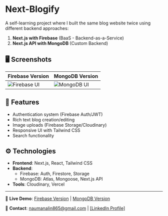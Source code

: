 # Next-Blogify
A self-learning project where I built the same blog website twice using different backend approaches:

1. **Next.js with Firebase** (BaaS - Backend-as-a-Service)
2. **Next.js API with MongoDB** (Custom Backend)

## 🖥️ Screenshots

| Firebase Version | MongoDB Version |
|------------------|------------------|
| ![Firebase UI](./screenshots/firebase-version.png) | ![MongoDB UI](./screenshots/mongodb-version.png) |

## 🚀 Features

- Authentication system (Firebase Auth/JWT)
- Rich text blog creation/editing
- Image uploads (Firebase Storage/Cloudinary)
- Responsive UI with Tailwind CSS
- Search functionality

## ⚙️ Technologies

- **Frontend**: Next.js, React, Tailwind CSS
- **Backend**:  
  - Firebase: Auth, Firestore, Storage  
  - MongoDB: Atlas, Mongoose, Next.js API
- **Tools**: Cloudinary, Vercel

---

🔗 **Live Demo**: [Firebase Version](https://) | [MongoDB Version](https://)  

📧 **Contact**: naumanalin865@gmail.com | [[LinkedIn Profile]](https://noumanali.vercel.app/)
